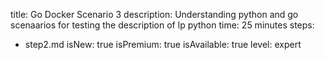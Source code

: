 title: Go Docker Scenario 3
description: Understanding python and go scenaarios for testing the description of lp python
time: 25 minutes
steps:
  - step2.md
isNew: true
isPremium: true
isAvailable: true
level: expert
